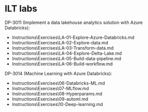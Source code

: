 # ILT labs

DP-3011 (Implement a data lakehouse analytics solution with Azure Databricks):

- Instructions\Exercises\LA-01-Explore-Azure-Databricks.md
- Instructions\Exercises\LA-02-Explore-data.md
- Instructions\Exercises\LA-03-Transform-data.md
- Instructions\Exercises\LA-04-Explore-Delta-Lake.md
- Instructions\Exercises\LA-05-Build-data-pipeline.md
- Instructions\Exercises\LA-06-Build-workflow.md

DP-3014 (Machine Learning with Azure Databricks):

- Instructions\Exercises\06-Databricks-ML.md
- Instructions\Exercises\07-MLflow.md
- Instructions\Exercises\08-Hyperparams.md
- Instructions\Exercises\09-automl.md
- Instructions\Exercises\10-Deep-learning.md

